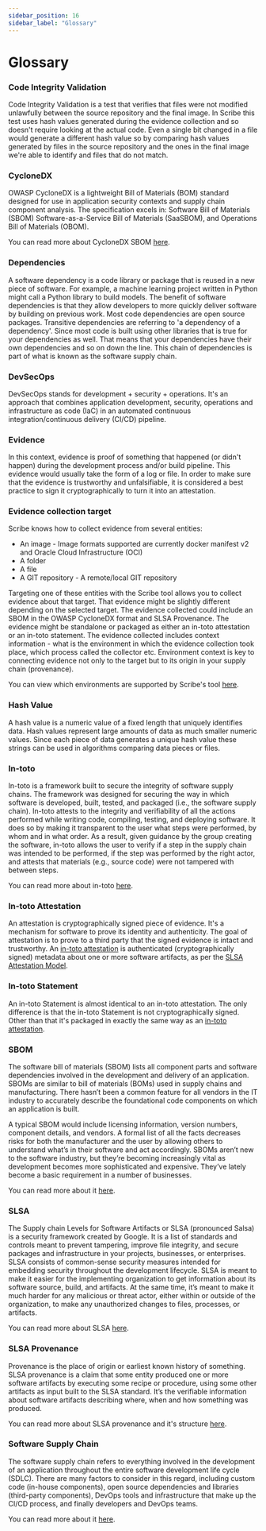 ```yaml
---
sidebar_position: 16
sidebar_label: "Glossary"
---
```

# Glossary

### Code Integrity Validation 
Code Integrity Validation is a test that verifies that files were not modified unlawfully between the source repository and the final image. In Scribe this test uses hash values generated during the evidence collection and so doesn't require looking at the actual code. Even a single bit changed in a file would generate a different hash value so by comparing hash values generated by files in the source repository and the ones in the final image we're able to identify and files that do not match.

### CycloneDX
OWASP CycloneDX is a lightweight Bill of Materials (BOM) standard designed for use in application security contexts and supply chain component analysis. The specification excels in: Software Bill of Materials (SBOM) Software-as-a-Service Bill of Materials (SaaSBOM), and Operations Bill of Materials (OBOM).

You can read more about CycloneDX SBOM [here](https://cyclonedx.org/capabilities/sbom/ "OWASP CycloneDX SBOM").

### Dependencies
A software dependency is a code library or package that is reused in a new piece of software. For example, a machine learning project written in Python might call a Python library to build models. The benefit of software dependencies is that they allow developers to more quickly deliver software by building on previous work. Most code dependencies are open source packages. Transitive dependencies are referring to 'a dependency of a dependency'. Since most code is built using other libraries that is true for your dependencies as well. That means that your dependencies have their own dependencies and so on down the line. This chain of dependencies is part of what is known as the software supply chain.

### DevSecOps
DevSecOps stands for development + security + operations. It's an approach that combines application development, security, operations and infrastructure as code (IaC) in an automated continuous integration/continuous delivery (CI/CD) pipeline.

### Evidence
In this context, evidence is proof of something that happened (or didn't happen) during the development process and/or build pipeline. This evidence would usually take the form of a log or file. In order to make sure that the evidence is trustworthy and unfalsifiable, it is considered a best practice to sign it cryptographically to turn it into an attestation.

### Evidence collection target
Scribe knows how to collect evidence from several entities:
* An image - Image formats supported are currently docker manifest v2 and Oracle Cloud Infrastructure (OCI)
* A folder
* A file
* A GIT repository - A remote/local GIT repository  

Targeting one of these entities with the Scribe tool allows you to collect evidence about that target. That evidence might be slightly different depending on the selected target. The evidence collected could include an SBOM in the OWASP CycloneDX format and SLSA Provenance. The evidence might be standalone or packaged as either an in-toto attestation or an in-toto statement. The evidence collected includes context information - what is the environment in which the evidence collection took place, which process called the collector etc. Environment context is key to connecting evidence not only to the target but to its origin in your supply chain (provenance).

You can view which environments are supported by Scribe's tool [here](../docs/ci-integrations "integrating Scribe into a pipeline").

### Hash Value
A hash value is a numeric value of a fixed length that uniquely identifies data. Hash values represent large amounts of data as much smaller numeric values. Since each piece of data generates a unique hash value these strings can be used in algorithms comparing data pieces or files. 

### In-toto
In-toto is a framework built to secure the integrity of software supply chains. The framework was designed for securing the way in which software is developed, built, tested, and packaged (i.e., the software supply chain). In-toto attests to the integrity and verifiability of all the actions performed while writing code, compiling, testing, and deploying software. It does so by making it transparent to the user what steps were performed, by whom and in what order. As a result, given guidance by the group creating the software, in-toto allows the user to verify if a step in the supply chain was intended to be performed, if the step was performed by the right actor, and attests that materials (e.g., source code) were not tampered with between steps.

You can read more about in-toto [here](https://in-toto.io/ "in-toto framework"). 

### In-toto Attestation 
An attestation is cryptographically signed piece of evidence. It's a mechanism for software to prove its identity and authenticity. The goal of attestation is to prove to a third party that the signed evidence is intact and trustworthy. An [in-toto attestation](https://github.com/in-toto/attestation "in-toto attestation GitHub link") is authenticated (cryptographically signed) metadata about one or more software artifacts, as per the [SLSA Attestation Model](https://github.com/slsa-framework/slsa/blob/main/controls/attestations "SLSA Attestation Model GitHub link").

### In-toto Statement  
An in-toto Statement is almost identical to an in-toto attestation. The only difference is that the in-toto Statement is not cryptographically signed. Other than that it's packaged in exactly the same way as an  [in-toto attestation](https://github.com/in-toto/attestation "in-toto attestation GitHub link").

### SBOM
The software bill of materials (SBOM) lists all component parts and software dependencies involved in the development and delivery of an application. SBOMs are similar to bill of materials (BOMs) used in supply chains and manufacturing. There hasn’t been a common feature for all vendors in the IT industry to accurately describe the foundational code components on which an application is built.

A typical SBOM would include licensing information, version numbers, component details, and vendors. A formal list of all the facts decreases risks for both the manufacturer and the user by allowing others to understand what’s in their software and act accordingly. SBOMs aren’t new to the software industry, but they’re becoming increasingly vital as development becomes more sophisticated and expensive. They’ve lately become a basic requirement in a number of businesses.

You can read more about it [here](https://scribesecurity.com/sbom/ "Read more about SBOM").

### SLSA
The Supply chain Levels for Software Artifacts or SLSA (pronounced Salsa) is a security framework created by Google. It is a list of standards and controls meant to prevent tampering, improve file integrity, and secure packages and infrastructure in your projects, businesses, or enterprises. 
SLSA consists of common-sense security measures intended for embedding security throughout the development lifecycle. 
SLSA is meant to make it easier for the implementing organization to get information about its software source, build, and artifacts. At the same time, it’s meant to make it much harder for any malicious or threat actor, either within or outside of the organization, to make any unauthorized changes to files, processes, or artifacts.

You can read more about SLSA [here](https://slsa.dev/ "SLSA").

### SLSA Provenance
Provenance is the place of origin or earliest known history of something. SLSA provenance is a claim that some entity produced one or more software artifacts by executing some recipe or procedure, using some other artifacts as input built to the SLSA standard. It’s the verifiable information about software artifacts describing where, when and how something was produced. 

You can read more about SLSA provenance and it's structure [here](https://slsa.dev/provenance/v0.2 "SLSA Provenance").

### Software Supply Chain
The software supply chain refers to everything involved in the development of an application throughout the entire software development life cycle (SDLC). There are many factors to consider in this regard, including custom code (in-house components), open source dependencies and libraries (third-party components), DevOps tools and infrastructure that make up the CI/CD process, and finally developers and DevOps teams.      

You can read more about it [here](https://scribesecurity.com/software-supply-chain-security/ "Read more about Software Supply Chain").

<!---
### Verbose
Verbose mode is an option that provides additional details as to what the command used is doing. Usually, the higher the verbose value, the more details the command will provide. A higher verbose value is often used in debugging mode.
--->
